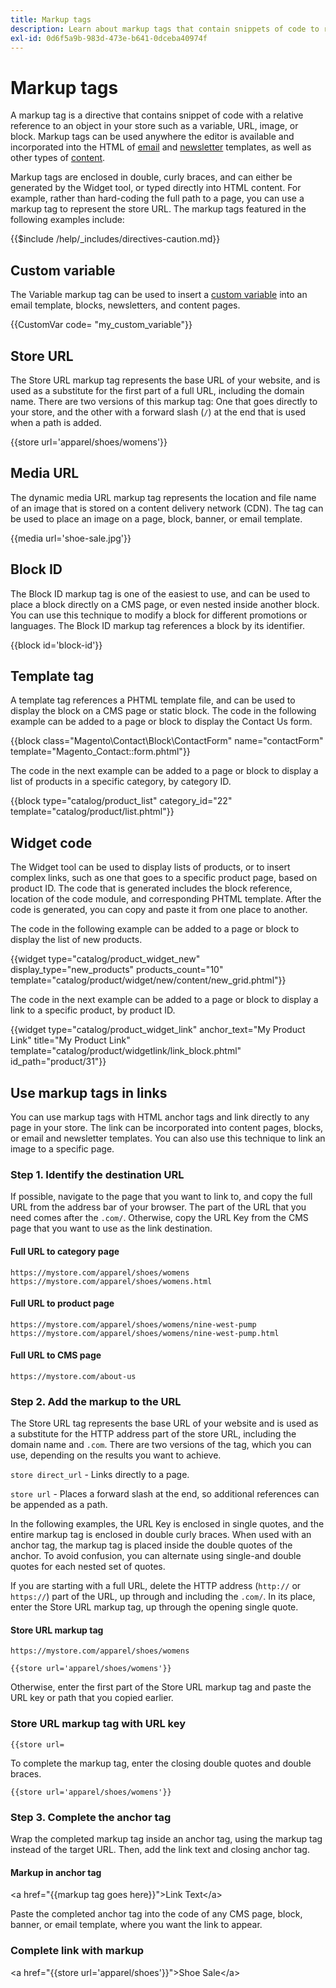 ```yaml
---
title: Markup tags
description: Learn about markup tags that contain snippets of code to reference an object in your store.
exl-id: 0d6f5a9b-983d-473e-b641-0dceba40974f
---
```

# Markup tags

A markup tag is a directive that contains snippet of code with a relative reference to an object in your store such as a variable, URL, image, or block. Markup tags can be used anywhere the editor is available and incorporated into the HTML of [email](email-templates.md) and [newsletter](../merchandising-promotions/newsletter-template.md) templates, as well as other types of [content](../content-design/introduction.md#content).

Markup tags are enclosed in double, curly braces, and can either be generated by the Widget tool, or typed directly into HTML content. For example, rather than hard-coding the full path to a page, you can use a markup tag to represent the store URL. The markup tags featured in the following examples include:

{{$include /help/_includes/directives-caution.md}}

## Custom variable

The Variable markup tag can be used to insert a [custom variable](variables-custom.md) into an email template, blocks, newsletters, and content pages.

   \{\{CustomVar code= "my_custom_variable"}}

## Store URL

The Store URL markup tag represents the base URL of your website, and is used as a substitute for the first part of a full URL, including the domain name. There are two versions of this markup tag: One that goes directly to your store, and the other with a forward slash (`/`) at the end that is used when a path is added.

   \{\{store url='apparel/shoes/womens'}}

## Media URL

The dynamic media URL markup tag represents the location and file name of an image that is stored on a content delivery network (CDN). The tag can be used to place an image on a page, block, banner, or email template.

   \{\{media url='shoe-sale.jpg'}}

## Block ID

The Block ID markup tag is one of the easiest to use, and can be used to place a block directly on a CMS page, or even nested inside another block. You can use this technique to modify a block for different promotions or languages. The Block ID markup tag references a block by its identifier.

   \{\{block id='block-id'}}

## Template tag

A template tag references a PHTML template file, and can be used to display the block on a CMS page or static block. The code in the following example can be added to a page or block to display the Contact Us form.

   \{\{block class="Magento\Contact\Block\ContactForm" name="contactForm" template="Magento_Contact::form.phtml"}}

The code in the next example can be added to a page or block to display a list of products in a specific category, by category ID.

   \{\{block type="catalog/product_list" category_id="22" template="catalog/product/list.phtml"}}

## Widget code

The Widget tool can be used to display lists of products, or to insert complex links, such as one that goes to a specific product page, based on product ID. The code that is generated includes the block reference, location of the code module, and corresponding PHTML template. After the code is generated, you can copy and paste it from one place to another.

The code in the following example can be added to a page or block to display the list of new products.

   \{\{widget type="catalog/product_widget_new" display_type="new_products" products_count="10" template="catalog/product/widget/new/content/new_grid.phtml"}}

The code in the next example can be added to a page or block to display a link to a specific product, by product ID.

   \{\{widget type="catalog/product_widget_link" anchor_text="My Product Link" title="My Product Link" template="catalog/product/widgetlink/link_block.phtml" id_path="product/31"}}

## Use markup tags in links

You can use markup tags with HTML anchor tags and link directly to any page in your store. The link can be incorporated into content pages, blocks, or email and newsletter templates. You can also use this technique to link an image to a specific page.

### Step 1. Identify the destination URL

If possible, navigate to the page that you want to link to, and copy the full URL from the address bar of your browser. The part of the URL that you need comes after the `.com/`. Otherwise, copy the URL Key from the CMS page that you want to use as the link destination.

#### Full URL to category page

   `https://mystore.com/apparel/shoes/womens`
   `https://mystore.com/apparel/shoes/womens.html`

#### Full URL to product page

   `https://mystore.com/apparel/shoes/womens/nine-west-pump`
   `https://mystore.com/apparel/shoes/womens/nine-west-pump.html`

#### Full URL to CMS page

   `https://mystore.com/about-us`

### Step 2. Add the markup to the URL

The Store URL tag represents the base URL of your website and is used as a substitute for the HTTP address part of the store URL, including the domain name and `.com`. There are two versions of the tag, which you can use, depending on the results you want to achieve.

`store direct_url` - Links directly to a page.

`store url` - Places a forward slash at the end, so additional references can be appended as a path.

In the following examples, the URL Key is enclosed in single quotes, and the entire markup tag is enclosed in double curly braces. When used with an anchor tag, the markup tag is placed inside the double quotes of the anchor. To avoid confusion, you can alternate using single-and double quotes for each nested set of quotes.

If you are starting with a full URL, delete the HTTP address (`http://` or `https://`) part of the URL, up through and including the `.com/`. In its place, enter the Store URL markup tag, up through the opening single quote.

#### Store URL markup tag

   `https://mystore.com/apparel/shoes/womens`

   `{{store url='apparel/shoes/womens'}}`

Otherwise, enter the first part of the Store URL markup tag and paste the URL key or path that you copied earlier.

### Store URL markup tag with URL key

   `{{store url=`

   To complete the markup tag, enter the closing double quotes and double braces.

   `{{store url='apparel/shoes/womens'}}`

### Step 3. Complete the anchor tag

Wrap the completed markup tag inside an anchor tag, using the markup tag instead of the target URL. Then, add the link text and closing anchor tag.

#### Markup in anchor tag

   \<a href="\{\{markup tag goes here}}">Link Text\</a>

Paste the completed anchor tag into the code of any CMS page, block, banner, or email template, where you want the link to appear.

### Complete link with markup

   \<a href="\{\{store url='apparel/shoes'}}">Shoe Sale\</a>

